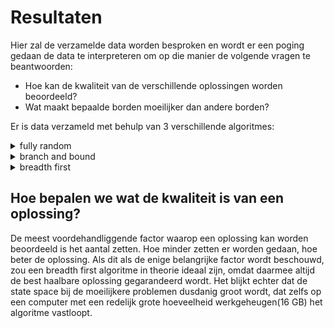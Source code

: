 # Resultaten #

Hier zal de verzamelde data worden besproken en wordt er een poging gedaan de data te interpreteren om op die manier de volgende vragen te beantwoorden: 
* Hoe kan de kwaliteit van de verschillende oplossingen worden beoordeeld?
* Wat maakt bepaalde borden moeilijker dan andere borden?

Er is data verzameld met behulp van 3 verschillende algoritmes: 
<details>
  <summary>fully random</summary>
  <p>Dit algoritme bereikt een oplossing door het maken van willekeurige zetten die worden gekozen uit een lijst van mogelijke zetten. Er zijn data samples verzameld van 100.000 oplossingen voor elk spel behalve spel 7. Bij spel 7 liep het algoritme vast binnen een paar honderd oplossingen, om deze reden is ervoor gekozen om 10 keer een sample van 100 oplossingen te nemen en daaruit de beste oplossing te kiezen.</p>
</details>
<details>
<summary>branch and bound</summary>
  <p></p>
</details>  
<details>  
<summary>breadth first</summary>
  <p></p>
</details>


## Hoe bepalen we wat de kwaliteit is van een oplossing? ##
De meest voordehandliggende factor waarop een oplossing kan worden beoordeeld is het aantal zetten. Hoe minder zetten er worden gedaan, hoe beter de oplossing. Als dit als de enige belangrijke factor wordt beschouwd, zou een breadth first algoritme in theorie ideaal zijn, omdat daarmee altijd de best haalbare oplossing gegarandeerd wordt. Het blijkt echter dat de state space bij de moeilijkere problemen dusdanig groot wordt, dat zelfs op een computer met een redelijk grote hoeveelheid werkgeheugen(16 GB) het algoritme vastloopt. 

 
